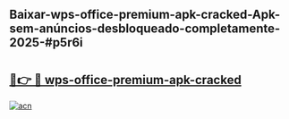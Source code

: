 ## Baixar-wps-office-premium-apk-cracked-Apk-sem-anúncios-desbloqueado-completamente-2025-#p5r6i

# <h2><a href="https://ainizakaria.my?title=wps-office-premium-apk-cracked&ref=22M">🔗👉 🔴 wps-office-premium-apk-cracked</a></h2>

[![acn](https://github.com/user-attachments/assets/0f9c940e-d8b0-45ae-aac7-cd30a18b3e1c)](https://ainizakaria.my?title=wps-office-premium-apk-cracked&ref=22M)

